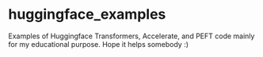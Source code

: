 # huggingface_examples

Examples of Huggingface Transformers, Accelerate, and PEFT code mainly for my educational purpose.
Hope it helps somebody :)

